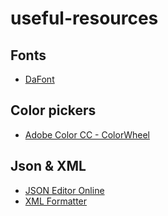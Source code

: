 # useful-resources


## Fonts

- [DaFont](https://www.dafont.com/es/)


## Color pickers

- [Adobe Color CC - ColorWheel](https://color.adobe.com/es/create/color-wheel)

## Json & XML

- [JSON Editor Online](https://jsoneditoronline.org)
- [XML Formatter](https://www.freeformatter.com/xml-formatter.html)
